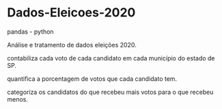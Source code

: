 # Dados-Eleicoes-2020

pandas - python

Análise e tratamento de dados eleições 2020.

contabiliza cada voto de cada candidato em cada município do estado de SP.

quantifica a porcentagem de votos que cada candidato tem.

categoriza os candidatos do que recebeu mais votos para o que recebeu menos.
